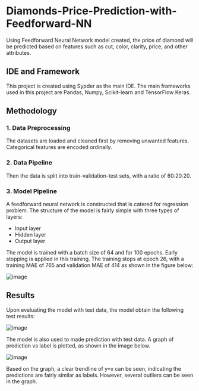 # Diamonds-Price-Prediction-with-Feedforward-NN
Using Feedforward Neural Network model created, the price of diamond will be predicted based on features such as cut, color, clarity, price, and other attributes.

## IDE and Framework
This project is created using Sypder as the main IDE. The main frameworks used in this project are Pandas, Numpy, Scikit-learn and TensorFlow Keras.

## Methodology

### 1. Data Preprocessing
The datasets are loaded and cleaned first by removing unwanted features. Categorical features are encoded ordinally. 

### 2. Data Pipeline
Then the data is split into train-validation-test sets, with a ratio of 60:20:20.

### 3. Model Pipeline
A feedforward neural network is constructed that is catered for regression problem. The structure of the model is fairly simple with three types of layers:
- Input layer
- Hidden layer
- Output layer

The model is trained with a batch size of 64 and for 100 epochs. Early stopping is applied in this training. The training stops at epoch 26, with a training MAE of 765 and validation MAE of 414 as shown in the figure below:

![image](https://user-images.githubusercontent.com/100325884/166849535-981ccceb-926f-4c26-b77a-d36bcf74f119.png)


## Results
Upon evaluating the model with test data, the model obtain the following test results:

![image](https://user-images.githubusercontent.com/100325884/166849632-9cf7c136-2d41-4337-b654-b07950cac2a0.png)

The model is also used to made prediction with test data. A graph of prediction vs label is plotted, as shown in the image below.

![image](https://user-images.githubusercontent.com/100325884/166849683-e846502f-f9b5-4bc9-bee7-60af21fb672d.png)

Based on the graph, a clear trendline of y=x can be seen, indicating the predictions are fairly similar as labels. However, several outliers can be seen in the graph.

